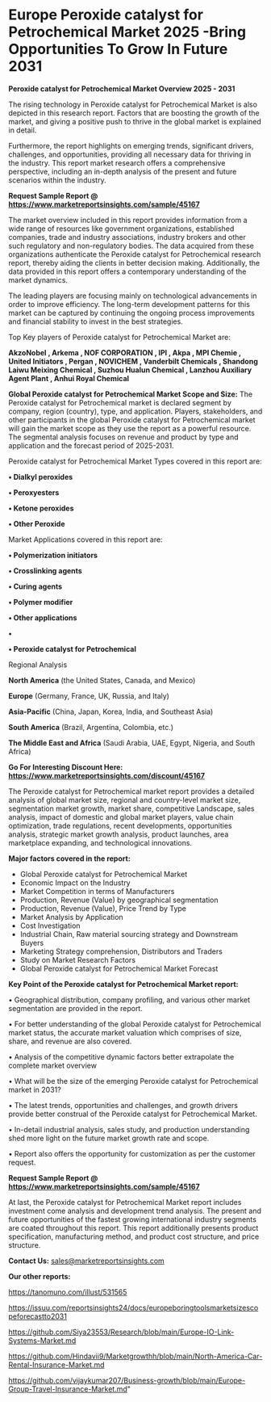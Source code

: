 # Europe Peroxide catalyst for Petrochemical Market 2025 -Bring Opportunities To Grow In Future 2031

<Strong> Peroxide catalyst for Petrochemical Market Overview 2025 - 2031</strong>

The rising technology in Peroxide catalyst for Petrochemical Market is also depicted in this research report. Factors that are boosting the growth of the market, and giving a positive push to thrive in the global market is explained in detail.

Furthermore, the report highlights on emerging trends, significant drivers, challenges, and opportunities, providing all necessary data for thriving in the industry. This report market research offers a comprehensive perspective, including an in-depth analysis of the present and future scenarios within the industry.

<strong>Request Sample Report @ <a href=https://www.marketreportsinsights.com/sample/45167>https://www.marketreportsinsights.com/sample/45167</a></strong>

The market overview included in this report provides information from a wide range of resources like government organizations, established companies, trade and industry associations, industry brokers and other such regulatory and non-regulatory bodies. The data acquired from these organizations authenticate the Peroxide catalyst for Petrochemical research report, thereby aiding the clients in better decision making. Additionally, the data provided in this report offers a contemporary understanding of the market dynamics.

The leading players are focusing mainly on technological advancements in order to improve efficiency. The long-term development patterns for this market can be captured by continuing the ongoing process improvements and financial stability to invest in the best strategies.

Top Key players of Peroxide catalyst for Petrochemical Market are:

<strong>AkzoNobel , Arkema , NOF CORPORATION , IPI , Akpa , MPI Chemie , United Initiators , Pergan , NOVICHEM , Vanderbilt Chemicals , Shandong Laiwu Meixing Chemical , Suzhou Hualun Chemical , Lanzhou Auxiliary Agent Plant , Anhui Royal Chemical </strong>

<strong><b>Global Peroxide catalyst for Petrochemical Market Scope and Size:</b></strong>
The Peroxide catalyst for Petrochemical market is declared segment by company, region (country), type, and application. Players, stakeholders, and other participants in the global Peroxide catalyst for Petrochemical market will gain the market scope as they use the report as a powerful resource. The segmental analysis focuses on revenue and product by type and application and the forecast period of 2025-2031.

Peroxide catalyst for Petrochemical Market Types covered in this report are:

<strong>•  Dialkyl peroxides 

•  Peroxyesters 

•  Ketone peroxides 

•  Other Peroxide</strong>

Market Applications covered in this report are:

<strong>•  Polymerization initiators 

•  Crosslinking agents 

•  Curing agents 

•  Polymer modifier 

•  Other applications

•  

•  Peroxide catalyst for Petrochemical</strong> 

Regional Analysis

<strong>North America</strong> (the United States, Canada, and Mexico)

<strong>Europe</strong> (Germany, France, UK, Russia, and Italy)

<strong>Asia-Pacific</strong> (China, Japan, Korea, India, and Southeast Asia)

<strong>South America</strong> (Brazil, Argentina, Colombia, etc.)

<strong>The Middle East and Africa</strong> (Saudi Arabia, UAE, Egypt, Nigeria, and South Africa)

<strong>Go For Interesting Discount Here: <a href=https://www.marketreportsinsights.com/discount/45167>https://www.marketreportsinsights.com/discount/45167</a></strong>

The Peroxide catalyst for Petrochemical market report provides a detailed analysis of global market size, regional and country-level market size, segmentation market growth, market share, competitive Landscape, sales analysis, impact of domestic and global market players, value chain optimization, trade regulations, recent developments, opportunities analysis, strategic market growth analysis, product launches, area marketplace expanding, and technological innovations.

<strong><b>Major factors covered in the report:</b></strong>
<ul>
  <li>Global Peroxide catalyst for Petrochemical Market </li>
  <li>Economic Impact on the Industry</li>
  <li>Market Competition in terms of Manufacturers</li>
  <li>Production, Revenue (Value) by geographical segmentation</li>
  <li>Production, Revenue (Value), Price Trend by Type</li>
  <li>Market Analysis by Application</li>
  <li>Cost Investigation</li>
  <li>Industrial Chain, Raw material sourcing strategy and Downstream Buyers</li>
  <li>Marketing Strategy comprehension, Distributors and Traders</li>
  <li>Study on Market Research Factors</li>
  <li>Global Peroxide catalyst for Petrochemical Market Forecast</li>
</ul>

<strong><b>Key Point of the Peroxide catalyst for Petrochemical Market report:</b></strong>

• Geographical distribution, company profiling, and various other market segmentation are provided in the report.

• For better understanding of the global Peroxide catalyst for Petrochemical market status, the accurate market valuation which comprises of size, share, and revenue are also covered.

• Analysis of the competitive dynamic factors better extrapolate the complete market overview

• What will be the size of the emerging Peroxide catalyst for Petrochemical market in 2031?

• The latest trends, opportunities and challenges, and growth drivers provide better construal of the Peroxide catalyst for Petrochemical Market.

• In-detail industrial analysis, sales study, and production understanding shed more light on the future market growth rate and scope.

• Report also offers the opportunity for customization as per the customer request.

<strong>Request Sample Report @ <a href=https://www.marketreportsinsights.com/sample/45167>https://www.marketreportsinsights.com/sample/45167</a></strong>

At last, the Peroxide catalyst for Petrochemical Market report includes investment come analysis and development trend analysis. The present and future opportunities of the fastest growing international industry segments are coated throughout this report. This report additionally presents product specification, manufacturing method, and product cost structure, and price structure.

<strong>Contact Us:</strong>
sales@marketreportsinsights.com

<strong>Our other reports:</strong>

<a href=https://tanomuno.com/illust/531565>https://tanomuno.com/illust/531565</a>

<a href=https://issuu.com/reportsinsights24/docs/europeboringtoolsmarketsizescopeforecastto2031>https://issuu.com/reportsinsights24/docs/europeboringtoolsmarketsizescopeforecastto2031</a>

<a href=https://github.com/Siya23553/Research/blob/main/Europe-IO-Link-Systems-Market.md>https://github.com/Siya23553/Research/blob/main/Europe-IO-Link-Systems-Market.md</a>

<a href=https://github.com/Hindavii9/Marketgrowthh/blob/main/North-America-Car-Rental-Insurance-Market.md>https://github.com/Hindavii9/Marketgrowthh/blob/main/North-America-Car-Rental-Insurance-Market.md</a>

<a href=https://github.com/vijaykumar207/Business-growth/blob/main/Europe-Group-Travel-Insurance-Market.md>https://github.com/vijaykumar207/Business-growth/blob/main/Europe-Group-Travel-Insurance-Market.md</a>"
